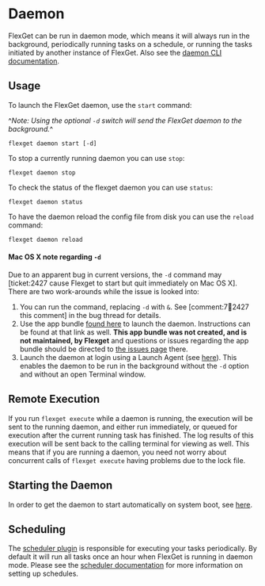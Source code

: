 # Daemon
FlexGet can be run in daemon mode, which means it will always run in the background, periodically running tasks on a schedule, or running the tasks initiated by another instance of FlexGet. Also see the [daemon CLI documentation](/CLI/daemon).

## Usage
To launch the FlexGet daemon, use the `start` command:
  
^*Note: Using the optional `-d` switch will send the FlexGet daemon to the background.*^
```
flexget daemon start [-d]
```


To stop a currently running daemon you can use `stop`:
```
flexget daemon stop
```
To check the status of the flexget daemon you can use `status`:
```
flexget daemon status
```
To have the daemon reload the config file from disk you can use the `reload` command:
```
flexget daemon reload
```

#### Mac OS X note regarding `-d`
Due to an apparent bug in current versions, the `-d` command may [ticket:2427 cause Flexget to start but quit immediately on Mac OS X]. There are two work-arounds while the issue is looked into:
1. You can run the command, replacing `-d` with `&`. See [comment:7:ticket:2427 this comment] in the bug thread for details.
2. Use the app bundle [found here](https://github.com/tubedogg/FlexgetDaemon) to launch the daemon. Instructions can be found at that link as well. **This app bundle was not created, and is not maintained, by Flexget** and questions or issues regarding the app bundle should be directed to [the issues page](https://github.com/tubedogg/FlexgetDaemon/issues) there.
3. Launch the daemon at login using a Launch Agent (see [here](/Daemon/Startup#AsanOSXLaunchAgent)). This enables the daemon to be run in the background without the `-d` option and without an open Terminal window.

## Remote Execution
If you run `flexget execute` while a daemon is running, the execution will be sent to the running daemon, and either run immediately, or queued for execution after the current running task has finished. The log results of this execution will be sent back to the calling terminal for viewing as well. This means that if you are running a daemon, you need not worry about concurrent calls of `flexget execute` having problems due to the lock file.

## Starting the Daemon
In order to get the daemon to start automatically on system boot, see [here](/Daemon/Startup).

## Scheduling
The [scheduler plugin](/Plugins/Daemon/scheduler) is responsible for executing your tasks periodically. By default it will run all tasks once an hour when FlexGet is running in daemon mode. Please see the [scheduler documentation](/Plugins/Daemon/scheduler) for more information on setting up schedules.